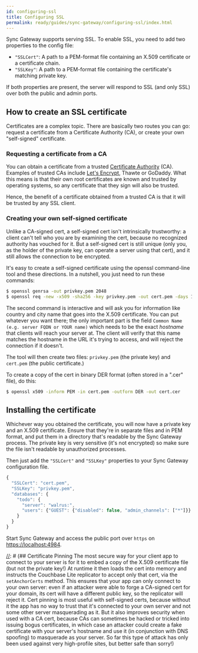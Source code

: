 ```yaml
---
id: configuring-ssl
title: Configuring SSL
permalink: ready/guides/sync-gateway/configuring-ssl/index.html
---
```


Sync Gateway supports serving SSL. To enable SSL, you need to add two properties to the config file:

- `"SSLCert"`: A path to a PEM-format file containing an X.509 certificate or a certificate chain.
- `"SSLKey"`: A path to a PEM-format file containing the certificate's matching private key.

If both properties are present, the server will respond to SSL (and only SSL) over both the public and admin ports.

[//]: # (If you don't want to go this route, you can of course instead run the gateway behind another HTTP server that has SSL enabled, configured to forward requests to the gateway. Apache and Nginx are commonly used to do this; the details are beyond the scope of this document.)

## How to create an SSL certificate

Certificates are a complex topic. There are basically two routes you can go: request a certificate from a Certificate Authority (CA), or create your own "self-signed" certificate.

### Requesting a certificate from a CA

You can obtain a certificate from a trusted [Certificate Authority](https://en.wikipedia.org/wiki/Certificate_authority) (CA). Examples of trusted CAs include [Let's Encrypt](https://letsencrypt.org/), Thawte or GoDaddy. What this means is that their own root certificates are known and trusted by operating systems, so any certificate that they sign will also be trusted.

Hence, the benefit of a certificate obtained from a trusted CA is that it will be trusted by any SSL client.

### Creating your own self-signed certificate

Unlike a CA-signed cert, a self-signed cert isn't intrinsically trustworthy: a client can't tell who you are by examining the cert, because no recognized authority has vouched for it. But a self-signed cert is still unique (only you, as the holder of the private key, can operate a server using that cert), and it still allows the connection to be encrypted.

It's easy to create a self-signed certificate using the openssl command-line tool and these directions. In a nutshell, you just need to run these commands:

```bash
$ openssl genrsa -out privkey.pem 2048
$ openssl req -new -x509 -sha256 -key privkey.pem -out cert.pem -days 1095
```

The second command is interactive and will ask you for information like country and city name that goes into the X.509 certificate. You can put whatever you want there; the only important part is the field `Common Name (e.g. server FQDN or YOUR name)` which needs to be the exact _hostname_ that clients will reach your server at. The client will verify that this name matches the hostname in the URL it's trying to access, and will reject the connection if it doesn't.

The tool will then create two files: `privkey.pem` (the private key) and `cert.pem` (the public certificate.)

To create a copy of the cert in binary DER format (often stored in a ".cer" file), do this:

```bash
$ openssl x509 -inform PEM -in cert.pem -outform DER -out cert.cer
```

## Installing the certificate

Whichever way you obtained the certificate, you will now have a private key and an X.509 certificate. Ensure that they're in separate files and in PEM format, and put them in a directory that's readable by the Sync Gateway process. The private key is very sensitive (it's not encrypted) so make sure the file isn't readable by unauthorized processes.

Then just add the `"SSLCert"` and `"SSLKey"` properties to your Sync Gateway configuration file.

```javascript
{
  "SSLCert": "cert.pem",
  "SSLKey": "privkey.pem",
  "databases": {
    "todo": {
      "server": "walrus:",
      "users": {"GUEST": {"disabled": false, "admin_channels": ["*"]}}
    }
  }
}
```

Start Sync Gateway and access the public port over `https` on [https://localhost:4984](https://localhost:4984).

[//]: # (TODO: Is certificate pinning supported on all platforms?)
[//]: # (## Certificate Pinning The most secure way for your client app to connect to your server is for it to embed a copy of the X.509 certificate file (but not the private key!) At runtime it then loads the cert into memory and instructs the Couchbase Lite replicator to accept only that cert, via the `setAnchorCerts` method. This ensures that your app can only connect to your own server: even if an attacker were able to forge a CA-signed cert for your domain, its cert will have a different public key, so the replicator will reject it. Cert pinning is most useful with self-signed certs, because without it the app has no way to trust that it's connected to your own server and not some other server masquerading as it. But it also improves security when used with a CA cert, because CAs can sometimes be hacked or tricked into issuing bogus certificates, in which case an attacker could create a fake certificate with your server's hostname and use it (in conjunction with DNS spoofing) to masquerade as your server. So far this type of attack has only been used against very high-profile sites, but better safe than sorry!)